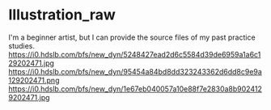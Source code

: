 # Illustration_raw
I'm a beginner artist, but I can provide the source files of my past practice studies.
https://i0.hdslb.com/bfs/new_dyn/5248427ead2d6c5584d39de6959a1a6c129202471.jpg
https://i0.hdslb.com/bfs/new_dyn/95454a84bd8dd323243362d6dd8c9e9a129202471.png
https://i0.hdslb.com/bfs/new_dyn/1e67eb040057a10e88f7e2830a8b9024129202471.jpg